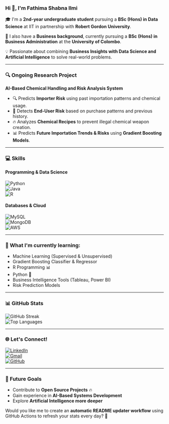 ### Hi 👋, I'm Fathima Shabna Ilmi

🎓 I'm a **2nd-year undergraduate student** pursuing a **BSc (Hons) in Data Science** at IIT in partnership with **Robert Gordon University**.  

📌 I also have a **Business background**, currently pursuing a **BSc (Hons) in Business Administration** at the **University of Colombo**.  

💡 Passionate about combining **Business Insights with Data Science and Artificial Intelligence** to solve real-world problems.  

---

### 🔍 Ongoing Research Project  
**AI-Based Chemical Handling and Risk Analysis System**  
- 🔍 Predicts **Importer Risk** using past importation patterns and chemical usage.  
- 🛑 Detects **End-User Risk** based on purchase patterns and previous history.  
- 🔥 Analyzes **Chemical Recipes** to prevent illegal chemical weapon creation.  
- 📊 Predicts **Future Importation Trends & Risks** using **Gradient Boosting Models**.  

---

### 💻 Skills  
#### **Programming & Data Science**  
![Python](https://img.shields.io/badge/Python-3776AB?style=for-the-badge&logo=python&logoColor=white)  
![Java](https://img.shields.io/badge/Java-007396?style=for-the-badge&logo=java&logoColor=white)  
![R](https://img.shields.io/badge/R-276DC3?style=for-the-badge&logo=r&logoColor=white)  

#### **Databases & Cloud**  
![MySQL](https://img.shields.io/badge/MySQL-4479A1?style=for-the-badge&logo=mysql&logoColor=white)  
![MongoDB](https://img.shields.io/badge/MongoDB-47A248?style=for-the-badge&logo=mongodb&logoColor=white)  
![AWS](https://img.shields.io/badge/AWS-232F3E?style=for-the-badge&logo=amazon-aws&logoColor=white)  

---

### 💪 What I'm currently learning:  
- Machine Learning (Supervised & Unsupervised)  
- Gradient Boosting Classifier & Regressor  
- R Programming 📊  
- Python 🐍  
- Business Intelligence Tools (Tableau, Power BI)  
- Risk Prediction Models  

---

### 📊 GitHub Stats  
![GitHub Streak](https://github-readme-streak-stats.herokuapp.com/?user=ShabnaIlmi&theme=radical)  
![Top Languages](https://github-readme-stats.vercel.app/api/top-langs/?username=ShabnaIlmi&layout=compact&theme=radical)  

---

### 🌐 Let's Connect!  
[![LinkedIn](https://img.shields.io/badge/LinkedIn-0A66C2?style=for-the-badge&logo=linkedin&logoColor=white)](https://www.linkedin.com/in/shabna-ilmi/)  
[![Gmail](https://img.shields.io/badge/Gmail-D14836?style=for-the-badge&logo=gmail&logoColor=white)](mailto:ilmishabna03@gmail.com)  
[![GitHub](https://img.shields.io/badge/GitHub-181717?style=for-the-badge&logo=github&logoColor=white)](https://github.com/ShabnaIlmi/ShabnaIlmi)  

---

### 📌 Future Goals  
- Contribute to **Open Source Projects** 🔥  
- Gain experience in **AI-Based Systems Development**  
- Explore **Artificial Intelligence more deeper**  

Would you like me to create an **automatic README updater workflow** using GitHub Actions to refresh your stats every day? 🚀  
